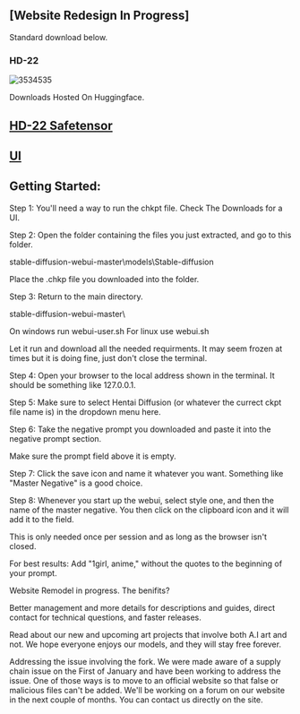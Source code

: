 
## [Website Redesign In Progress]
Standard download below.
### HD-22

![3534535](https://user-images.githubusercontent.com/28798918/215856935-1e6a8af6-9f52-4773-96ee-49c029f7b37d.png)


Downloads Hosted On Huggingface.


## [HD-22 Safetensor](https://huggingface.co/Deltaadams/HD-22/resolve/main/HD22%20S.zip) 
## [UI](https://huggingface.co/Deltaadams/ignoremepls/resolve/main/webui-A2.zip) 



## Getting Started:

Step 1:
You'll need a way to run the chkpt file. Check The Downloads for a UI.

Step 2:
Open the folder containing the files you just extracted, and go to this folder.

stable-diffusion-webui-master\models\Stable-diffusion

Place the .chkp file you downloaded into the folder.

Step 3:
Return to the main directory.

stable-diffusion-webui-master\

On windows run webui-user.sh For linux use webui.sh

Let it run and download all the needed requirments. It may seem frozen at times but it is doing fine, just don't close the terminal.

Step 4:
Open your browser to the local address shown in the terminal. It should be something like 127.0.0.1.

Step 5:
Make sure to select Hentai Diffusion (or whatever the currect ckpt file name is) in the dropdown menu here.

Step 6:
Take the negative prompt you downloaded and paste it into the negative prompt section.

Make sure the prompt field above it is empty.


Step 7:
Click the save icon and name it whatever you want. Something like "Master Negative" is a good choice.


Step 8:
Whenever you start up the webui, select style one, and then the name of the master negative. You then click on the clipboard icon and it will add it to the field.

This is only needed once per session and as long as the browser isn't closed.


For best results:
Add "1girl, anime," without the quotes to the beginning of your prompt.



Website Remodel in progress.
The benifits?

Better management and more details for descriptions and guides, direct contact for technical questions, and faster releases. 

Read about our new and upcoming art projects that involve both A.I art and not. We hope everyone enjoys our models, and they will stay free forever.

Addressing the issue involving the fork.
We were made aware of a supply chain issue on the First of January and have been working to address the issue. One of those ways is to move to an official website so that false or malicious files can't be added. We'll be working on a forum on our website in the next couple of months. You can contact us directly on the site.
